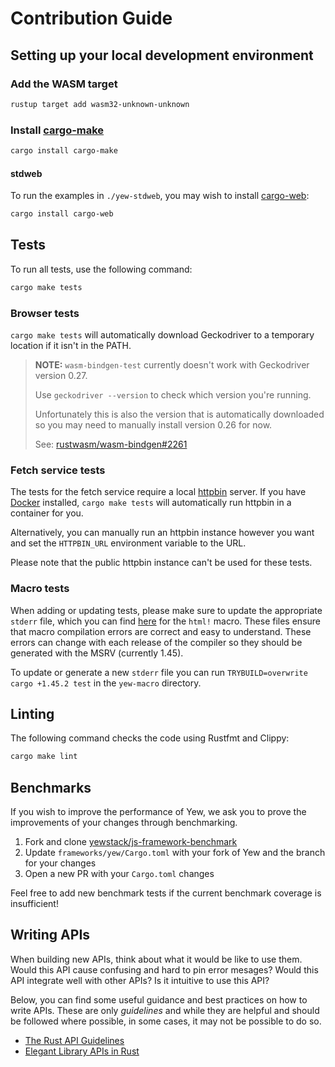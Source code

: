# Contribution Guide

## Setting up your local development environment

### Add the WASM target

```bash
rustup target add wasm32-unknown-unknown
```

### Install [cargo-make](https://github.com/sagiegurari/cargo-make)

```bash
cargo install cargo-make
```

#### stdweb

To run the examples in `./yew-stdweb`, you may wish to install [cargo-web](https://github.com/koute/cargo-web):

```bash
cargo install cargo-web
```

## Tests

To run all tests, use the following command:

```bash
cargo make tests
```

### Browser tests

`cargo make tests` will automatically download Geckodriver to a temporary location if it isn't in the PATH.

> **NOTE:** `wasm-bindgen-test` currently doesn't work with Geckodriver version 0.27.
>
> Use `geckodriver --version` to check which version you're running.
>
> Unfortunately this is also the version that is automatically downloaded
> so you may need to manually install version 0.26 for now.
>
> See: [rustwasm/wasm-bindgen#2261](https://github.com/rustwasm/wasm-bindgen/issues/2261)

### Fetch service tests

The tests for the fetch service require a local [httpbin](https://httpbin.org/) server.
If you have [Docker](https://www.docker.com/) installed,
`cargo make tests` will automatically run httpbin in a container for you.

Alternatively, you can manually run an httpbin instance however you want and set the `HTTPBIN_URL` environment variable to the URL.

Please note that the public httpbin instance can't be used for these tests.

### Macro tests

When adding or updating tests, please make sure to update the appropriate `stderr` file, which you can find [here](https://github.com/yewstack/yew/tree/master/yew-macro/tests/macro) for the `html!` macro.
These files ensure that macro compilation errors are correct and easy to understand.
These errors can change with each release of the compiler so they should be generated with the MSRV (currently 1.45).

To update or generate a new `stderr` file you can run `TRYBUILD=overwrite cargo +1.45.2 test` in the `yew-macro` directory.

## Linting

The following command checks the code using Rustfmt and Clippy:

```bash
cargo make lint
```

## Benchmarks

If you wish to improve the performance of Yew, we ask you to prove the improvements of your changes through benchmarking.

1. Fork and clone [yewstack/js-framework-benchmark](https://github.com/yewstack/js-framework-benchmark)
2. Update `frameworks/yew/Cargo.toml` with your fork of Yew and the branch for your changes
3. Open a new PR with your `Cargo.toml` changes

Feel free to add new benchmark tests if the current benchmark coverage is insufficient!

## Writing APIs

When building new APIs, think about what it would be like to use them. Would this API cause confusing and hard to pin error mesages? Would this API integrate well with other APIs? Is it intuitive to use this API?

Below, you can find some useful guidance and best practices on how to write APIs. These are only _guidelines_ and while they are helpful and should be followed where possible, in some cases, it may not be possible to do so.

- [The Rust API Guidelines](https://rust-lang.github.io/api-guidelines/)
- [Elegant Library APIs in Rust](https://deterministic.space/elegant-apis-in-rust.html)
